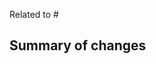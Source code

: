 Related to #<!--ISSUE ID-->

## Summary of changes

<!--
Remember to include a picture showing visual changes if needed
-->
